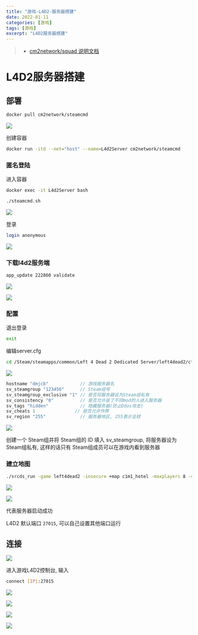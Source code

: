 ```yaml
---
title: "游戏-L4D2-服务器搭建"
date: 2022-01-11
categories: [游戏]
tags: [游戏]
excerpt: "L4D2服务器搭建"
---
```


> - [cm2network/squad 说明文档](https://hub.docker.com/r/cm2network/squad/)

# L4D2服务器搭建

## 部署

```sh
docker pull cm2network/steamcmd
```

![](/Resource/Imgur/20241110_124729.jpg)

创建容器

```sh
docker run -itd --net="host" --name=L4d2Server cm2network/steamcmd
```

### 匿名登陆

进入容器

```sh
docker exec -it L4d2Server bash
```

```sh
./steamcmd.sh
```

![](/Resource/Imgur/20241110_125124.jpg)

登录

```sh
login anonymous
```

![](/Resource/Imgur/20241110_125241.jpg)

### 下载l4d2服务端

```sh
app_update 222860 validate
```

![](/Resource/Imgur/20241110_125458.jpg)

![](/Resource/Imgur/20241110_130600.jpg)

### 配置

退出登录

```sh
exit
```

编辑server.cfg

```sh
cd /Steam/steamapps/common/Left 4 Dead 2 Dedicated Server/left4dead2/cfg
```

![](/Resource/Imgur/20241110_131901.jpg)

```c
hostname "dmjcb"            // 游戏服务器名
sv_steamgroup "123456"      // Steam组号
sv_steamgroup_exclusive "1" // 是否将服务器设为Steam组私有
sv_consistency "0"          // 是否允许装了不同mod的人进入服务器
sv_tags "hidden"            // 隐藏服务器(防止Ddos攻击)
sv_cheats 1               // 是否允许作弊
sv_region "255"             // 服务器地区, 255表示全球
```

![](/Resource/Imgur/20241110_132103.jpg)

创建一个 Steam组并将 Steam组的 ID 填入 sv_steamgroup, 将服务器设为 Steam组私有, 这样的话只有 Steam组成员可以在游戏内看到服务器

### 建立地图

```sh
./srcds_run -game left4dead2 -insecure +map c1m1_hotel -maxplayers 8 -condebug +exec server.cfg -nomaster
```

![](/Resource/Imgur/20241110_132423.jpg)

![](/Resource/Imgur/20241110_133005.jpg)

代表服务器启动成功

L4D2 默认端口 `27015`, 可以自己设置其他端口运行

## 连接

![](/Resource/Imgur/20241110_134219.jpg)

进入游戏L4D2控制台, 输入

```sh
connect [IP]:27015
```

![](/Resource/Imgur/20241110_133332.jpg)

![](/Resource/Imgur/20241110_133420.jpg)

![](/Resource/Imgur/20241110_133448.jpg)

![](/Resource/Imgur/20241110_133459.jpg)